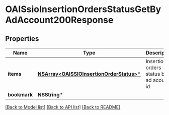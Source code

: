 # OAISsioInsertionOrdersStatusGetByAdAccount200Response

## Properties
Name | Type | Description | Notes
------------ | ------------- | ------------- | -------------
**items** | [**NSArray&lt;OAISSIOInsertionOrderStatus&gt;***](OAISSIOInsertionOrderStatus.md) | Insertion orders status by ad acount id | 
**bookmark** | **NSString*** |  | [optional] 

[[Back to Model list]](../README.md#documentation-for-models) [[Back to API list]](../README.md#documentation-for-api-endpoints) [[Back to README]](../README.md)


